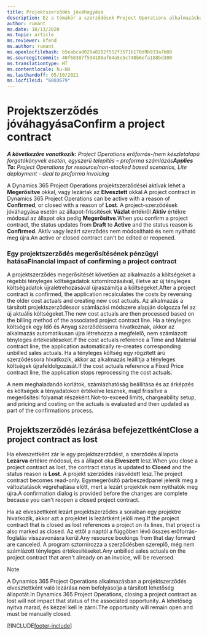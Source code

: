```yaml
---
title: Projektszerződés jóváhagyása
description: Ez a témakör a szerződések Project Operations alkalmazásban való megerősítéséről nyújt tájékoztatást.
author: rumant
ms.date: 10/13/2020
ms.topic: article
ms.reviewer: kfend
ms.author: rumant
ms.openlocfilehash: b5eabcad028a8282f552f3571b170d9b933a7b88
ms.sourcegitcommit: 40f68387f594180af64a5e5c748b6efa188bd300
ms.translationtype: HT
ms.contentlocale: hu-HU
ms.lasthandoff: 05/10/2021
ms.locfileid: "6003679"
---
```

# <a name="confirm-a-project-contract"></a><span data-ttu-id="ff958-103">Projektszerződés jóváhagyása</span><span class="sxs-lookup"><span data-stu-id="ff958-103">Confirm a project contract</span></span>

<span data-ttu-id="ff958-104">_**A következőre vonatkozik:** Project Operations erőforrás-/nem készletalapú forgatókönyvek esetén, egyszerű telepítés – proforma számlázás_</span><span class="sxs-lookup"><span data-stu-id="ff958-104">_**Applies To:** Project Operations for resource/non-stocked based scenarios, Lite deployment - deal to proforma invoicing_</span></span>

<span data-ttu-id="ff958-105">A Dynamics 365 Project Operations projektszerződései aktívak lehet a **Megerősítve** okkal, vagy lezártak az **Elvesztett** okkal.</span><span class="sxs-lookup"><span data-stu-id="ff958-105">A project contract in Dynamics 365 Project Operations can be active with a reason of **Confirmed**, or closed with a reason of **Lost**.</span></span> <span data-ttu-id="ff958-106">A project-szerződések jóváhagyása esetén az állapot-frissítések **Vázlat** értékről **Aktív** értékre módosul az állapot oka pedig **Megerősítve**.</span><span class="sxs-lookup"><span data-stu-id="ff958-106">When you confirm a project contract, the status updates from **Draft** to **Active** and the status reason is **Confirmed**.</span></span> <span data-ttu-id="ff958-107">Aktív vagy lezárt szerződés nem módosítható és nem nyitható meg újra.</span><span class="sxs-lookup"><span data-stu-id="ff958-107">An active or closed contract can't be edited or reopened.</span></span> 

### <a name="financial-impact-of-confirming-a-project-contract"></a><span data-ttu-id="ff958-108">Egy projektszerződés megerősítésének pénzügyi hatása</span><span class="sxs-lookup"><span data-stu-id="ff958-108">Financial impact of confirming a project contract</span></span>

<span data-ttu-id="ff958-109">A projektszerződés megerősítését követően az alkalmazás a költségeket a régebbi tényleges költségadatok sztornírozásával, illetve az új tényleges költségadatok újralétrehozásával újraszámítja a költségeket.</span><span class="sxs-lookup"><span data-stu-id="ff958-109">After a project contract is confirmed, the application recalculates the costs by reversing the older cost actuals and creating new cost actuals.</span></span> <span data-ttu-id="ff958-110">Az alkalmazás a társított projektszerződéssor számlázási módszere alapján dolgozza fel az új aktuális költségeket.</span><span class="sxs-lookup"><span data-stu-id="ff958-110">The new cost actuals are then processed based on the billing method of the associated project contract line.</span></span> <span data-ttu-id="ff958-111">Ha a tényleges költségek egy Idő és Anyag szerződéssorra hivatkoznak, akkor az alkalmazás automatikusan újra létrehozza a megfelelő, nem számlázott tényleges értékesítéseket.</span><span class="sxs-lookup"><span data-stu-id="ff958-111">If the cost actuals reference a Time and Material contract line, the application automatically re-creates corresponding unbilled sales actuals.</span></span> <span data-ttu-id="ff958-112">Ha a tényleges költség egy rögzített árú szerződéssora hivatkozik, akkor az alkalmazás leállítja a tényleges költségek újrafeldolgozását.</span><span class="sxs-lookup"><span data-stu-id="ff958-112">If the cost actuals reference a Fixed Price contract line, the application stops reprocessing the cost actuals.</span></span>

<span data-ttu-id="ff958-113">A nem meghaladandó korlátok, számlázhatóság beállítása és az árképzés és költségek a tényadatokon értékelve lesznek, majd frissítve a megerősítési folyamat részeként.</span><span class="sxs-lookup"><span data-stu-id="ff958-113">Not-to-exceed limits, chargeability setup, and pricing and costing on the actuals is evaluated and then updated as part of the confirmations process.</span></span>

## <a name="close-a-project-contract-as-lost"></a><span data-ttu-id="ff958-114">Projektszerződés lezárása befejezettként</span><span class="sxs-lookup"><span data-stu-id="ff958-114">Close a project contract as lost</span></span>

<span data-ttu-id="ff958-115">Ha elveszettként zár le egy projektszerződést, a szerződés állapota **Lezárva** értékre módosul, és a állapot oka **Elveszett** lesz.</span><span class="sxs-lookup"><span data-stu-id="ff958-115">When you close a project contract as lost, the contract status is updated to **Closed** and the status reason is **Lost**.</span></span> <span data-ttu-id="ff958-116">A projekt szerződés írásvédett lesz.</span><span class="sxs-lookup"><span data-stu-id="ff958-116">The project contract becomes read-only.</span></span> <span data-ttu-id="ff958-117">Egymegerősítő párbeszédpanel jelenik meg a változtatások végrehajtása előtt, mert a lezárt projektek nem nyithatók meg újra.</span><span class="sxs-lookup"><span data-stu-id="ff958-117">A confirmation dialog is provided before the changes are complete because you can't reopen a closed project contract.</span></span>

<span data-ttu-id="ff958-118">Ha az elveszettként lezárt projektszerződés a soraiban egy projektre hivatkozik, akkor azt a projektet is lezártként jelöli meg.</span><span class="sxs-lookup"><span data-stu-id="ff958-118">If the project contract that is closed as lost references a project on its lines, that project is also marked as closed.</span></span> <span data-ttu-id="ff958-119">Az ettől a naptól a függőben lévő összes erőforrás-foglalás visszavonásra kerül.</span><span class="sxs-lookup"><span data-stu-id="ff958-119">Any resource bookings from that day forward are canceled.</span></span> <span data-ttu-id="ff958-120">A program sztornírozza a szerződésben szereplő, még nem számlázott tényleges értékesítéseket.</span><span class="sxs-lookup"><span data-stu-id="ff958-120">Any unbilled sales actuals on the project contract that aren't already on an invoice, will be reversed.</span></span>

> [!NOTE]
> <span data-ttu-id="ff958-121">A Dynamics 365 Project Operations alkalmazásban a projektszerződés elvesztettként való lezárása nem befolyásolja a társított lehetőség állapotát.</span><span class="sxs-lookup"><span data-stu-id="ff958-121">In Dynamics 365 Project Operations, closing a project contract as lost will not impact that status of the associated opportunity.</span></span> <span data-ttu-id="ff958-122">A lehetőség nyitva marad, és kézzel kell le zárni.</span><span class="sxs-lookup"><span data-stu-id="ff958-122">The opportunity will remain open and must be manually closed.</span></span>


[!INCLUDE[footer-include](../../includes/footer-banner.md)]